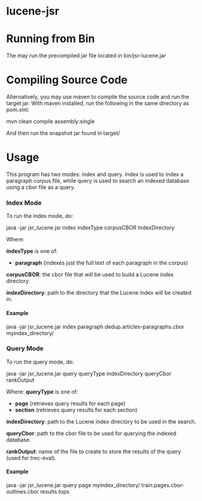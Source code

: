 # lucene-jsr


# Running from Bin

The may run the precompiled jar file located in bin/jsr-lucene.jar

# Compiling Source Code
Alternatively, you may use maven to compile the source code and run the target jar.
With maven installed, run the following in the same directory as pom.xml:

mvn clean compile assembly:single

And then run the snapshot jar found in target/

# Usage

This program has two modes: index and query.
Index is used to index a paragraph corpus file, while query is used to search an indexed database using a cbor file as a query.

### Index Mode
To run the index mode, do:

java -jar jsr_lucene.jsr index indexType corpusCBOR IndexDirectory

Where:

**indexType** is one of:
 - **paragraph** (indexes just the full text of each paragraph in the corpus)

**corpusCBOR**: the cbor file that will be used to build a Lucene index directory.

**indexDirectory**: path to the directory that the Lucene index will be created in.


#### Example
java -jar jsr_lucene.jar index paragraph dedup.articles-paragraphs.cbor myindex_directory/

### Query Mode
To run the query mode, do:

java -jar jsr_lucene.jar query queryType indexDirectory queryCbor rankOutput

Where:
**queryType** is one of:
 - **page** (retrieves query results for each page)
 - **section** (retrieves query results for each section)
    
**indexDirectory**: path to the Lucene index directory to be used in the search.

**queryCbor**: path to the cbor file to be used for querying the indexed database.

**rankOutput**: name of the file to create to store the results of the query (used for trec-eval).

#### Example
java -jar jsr_lucene.jar query page myindex_directory/ train.pages.cbor-outlines.cbor results.tops
